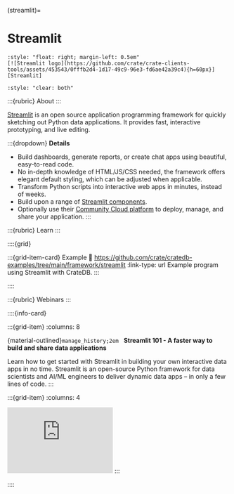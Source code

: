 (streamlit)=
# Streamlit

```{div}
:style: "float: right; margin-left: 0.5em"
[![Streamlit logo](https://github.com/crate/crate-clients-tools/assets/453543/0fffb2d4-1d17-49c9-96e3-fd6ae42a39c4){h=60px}][Streamlit]
```
```{div}
:style: "clear: both"
```

:::{rubric} About
:::

[Streamlit] is an open source application programming framework for quickly sketching
out Python data applications. It provides fast, interactive prototyping, and live editing.

:::{dropdown} **Details**
- Build dashboards, generate reports, or create chat apps using beautiful, easy-to-read code.
- No in-depth knowledge of HTML/JS/CSS needed, the framework offers elegant default
  styling, which can be adjusted when applicable.
- Transform Python scripts into interactive web apps in minutes, instead of weeks.
- Build upon a range of [Streamlit components](https://streamlit.io/components).
- Optionally use their [Community Cloud platform](https://streamlit.io/cloud) to deploy, 
  manage, and share your application.
:::

:::{rubric} Learn
:::

::::{grid}

:::{grid-item-card} Example
:link: https://github.com/crate/cratedb-examples/tree/main/framework/streamlit
:link-type: url
Example program using Streamlit with CrateDB.
:::

::::


:::{rubric} Webinars
:::

::::{info-card}

:::{grid-item}
:columns: 8

{material-outlined}`manage_history;2em` &nbsp; **Streamlit 101 - A faster way to build and share data applications**

Learn how to get started with Streamlit in building your own interactive data
apps in no time. Streamlit is an open-source Python framework for data scientists
and AI/ML engineers to deliver dynamic data apps – in only a few lines of code.
:::

:::{grid-item}
:columns: 4

<iframe width="240" src="https://www.youtube-nocookie.com/embed/UI4f4iiVT6c?si=J0w5yG56Ld4fIXfm" title="YouTube video player" frameborder="0" allow="accelerometer; autoplay; clipboard-write; encrypted-media; gyroscope; picture-in-picture; web-share" allowfullscreen></iframe>
:::

::::


[Streamlit]: https://streamlit.io/
